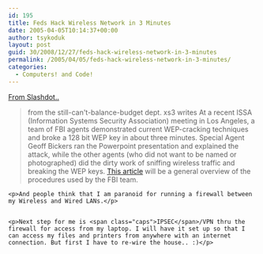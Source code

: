 ```yaml
---
id: 195
title: Feds Hack Wireless Network in 3 Minutes
date: 2005-04-05T10:14:37+00:00
author: tsykoduk
layout: post
guid: 30/2008/12/27/feds-hack-wireless-network-in-3-minutes
permalink: /2005/04/05/feds-hack-wireless-network-in-3-minutes/
categories:
  - Computers! and Code!
---
```

<p><a href="http://hardware.slashdot.org/article.pl?sid=05/04/05/1428250&#038;from=rss">From Slashdot..</a></p>


<blockquote>from the still-can't-balance-budget dept.
xs3 writes At a recent <span class="caps">ISSA</span> (Information Systems Security Association) meeting in Los Angeles, a team of <span class="caps">FBI</span> agents demonstrated current <span class="caps">WEP</span>-cracking techniques and broke a 128 bit <span class="caps">WEP</span> key in about three minutes. Special Agent Geoff Bickers ran the Powerpoint presentation and explained the attack, while the other agents (who did not want to be named or photographed) did the dirty work of sniffing wireless traffic and breaking the <span class="caps">WEP</span> keys. <a href="http://www.tomsnetworking.com/Sections-article111.php">This article</a> will be a general overview of the procedures used by the <span class="caps">FBI</span> team.</blockquote>

	<p>And people think that I am paranoid for running a firewall between my Wireless and Wired LANs.</p>


	<p>Next step for me is <span class="caps">IPSEC</span>/VPN thru the firewall for access from my laptop. I will have it set up so that I can access my files and printers from anywhere with an internet connection. But first I have to re-wire the house.. :)</p>